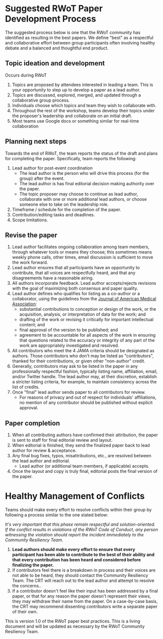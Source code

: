 # Suggested RWoT Paper Development Process

The suggested process below is one that the RWoT community has identified as resulting in the best papers. We define &quot;best&quot; as a respectful and collaborative effort between group participants often involving healthy debate and a balanced and thoughtful end product.

## Topic ideation and development

Occurs during RWoT

1. Topics are proposed by attendees interested in leading a team. This is your opportunity to step up to develop a paper as a lead author.
2. Topics are discussed, explored, merged, and updated through a collaborative group process.
3. Individuals choose which topics and team they wish to collaborate with.
4. Throughout the rest of the workshop, teams develop their topics under the proposer&#39;s leadership and collaborate on an initial draft.
5. Most teams use Google docs or something similar for real-time collaboration

## Planning next steps

Towards the end of RWoT, the team reports the status of the draft and plans for completing the paper. Specifically, team reports the following:

1. Lead author for post-event coordination
    - The lead author is the person who will drive this process (for the group) after the event.
    - The lead author is has final editorial decision making authority over the paper.
    - The topic proposer may choose to continue as lead author, collaborate with one or more additional lead authors, or choose someone else to take on the leadership role.
2. Timeframe / schedule for the completion of the paper.
3. Contribution/editing tasks and deadlines.
4. Scope limitations.

## Revise the paper

1. Lead author facilitates ongoing collaboration among team members, through whatever tools or means they choose; this sometimes means weekly phone calls, other times, email discussion is sufficient to move the work forward.
2. Lead author ensures that all participants have an opportunity to contribute, that all voices are respectfully heard, and that any disagreements have a reasonable airing.
3. All authors incorporate feedback. Lead author accepts/rejects revisions with the goal of maximizing both consensus and paper quality.
4. Lead author defines who qualifies for listing as a co-author or a collaborator, using the guidelines from the [Journal of American Medical Association](https://jamanetwork.com/journals/jama/pages/instructions-for-authors#SecAuthorshipCriteriaandContributions):
    - substantial contributions to conception or design of the work, or the acquisition, analysis, or interpretation of data for the work; and
    - drafting of the work or revising it critically for important intellectual content; and
    - final approval of the version to be published; and
    - agreement to be accountable for all aspects of the work in ensuring that questions related to the accuracy or integrity of any part of the work are appropriately investigated and resolved.
5. All contributors who meet the 4 JAMA criteria should be designated as authors. Those contributors who don&#39;t may be listed as &quot;contributors&quot;, thanked for their contributions, or given other &quot;non-author&quot; credit.
6. Generally, contributors may ask to be listed in the paper in any professionally respectful fashion, typically listing name, affiliation, email, and/or Twitter handle. The lead author may, at their discretion, establish a stricter listing criteria, for example, to maintain consistency across the list of credits.
7. Once "final" lead author sends paper to all contributors for review.
    - For reasons of privacy and out of respect for individuals' affiliations, no mention of any contributor should be published without explicit approval.

## Paper completion

1. When all contributing authors have confirmed their attribution, the paper is sent to staff for final  editorial review and layout.
2. When editorial is finished, they send the finalized paper back to lead author for review &amp; acceptance.
3. Any final bug fixes, typos, misattributions, etc., are resolved between the lead author and editorial.
    - Lead author (or additional team members, if applicable) accepts.
4. Once the layout and copy is truly final, editorial posts the final version of the paper.

# Healthy Management of Conflicts

Teams should make every effort to resolve conflicts within their group by following a process similar to the one stated below:

_It's very important that this phase remain respectful and solution-oriented. If the conflict results in violations of the RWoT Code of Conduct, any person witnessing the violation should report the incident immediately to the Community Resiliency Team._

1. **Lead authors should make every effort to ensure that every participant has been able to contribute to the best of their ability and that every contribution has been heard and considered before finalizing the paper.**
2. If contributors feel there is a breakdown in process and their voices are not able to be heard, they should contact the Community Resiliency Team. The CRT will reach out to the lead author and attempt to resolve the concerns..
3. If a contributor doesn&#39;t feel like their input has been addressed by a final paper, or that for any reason the paper doesn&#39;t represent their views, they may withdraw their name from the paper. On a case-by-case basis, the CRT may recommend dissenting contributors write a separate paper of their own.

This is version 1.0 of the RWoT paper best practices. This is a living document and will be updated as necessary by the RWoT Community Resiliency Team.
